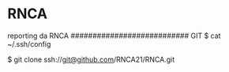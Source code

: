 # RNCA
reporting da RNCA
########################### GIT
$ cat   ~/.ssh/config

$ git clone ssh://git@github.com/RNCA21/RNCA.git
